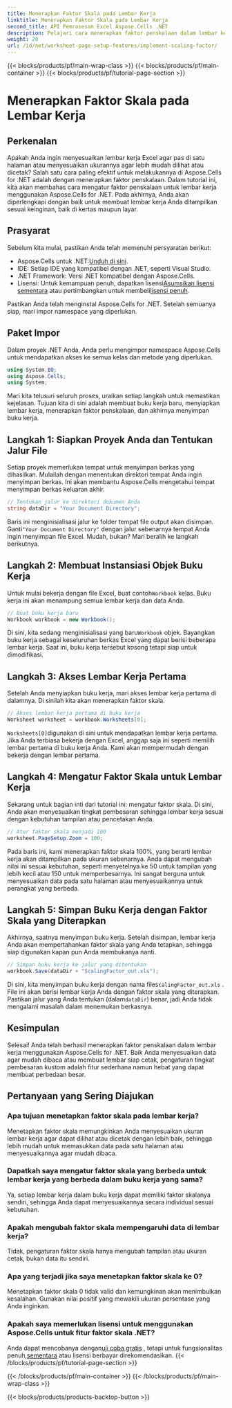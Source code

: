 ```yaml
---
title: Menerapkan Faktor Skala pada Lembar Kerja
linktitle: Menerapkan Faktor Skala pada Lembar Kerja
second_title: API Pemrosesan Excel Aspose.Cells .NET
description: Pelajari cara menerapkan faktor penskalaan dalam lembar kerja menggunakan Aspose.Cells for .NET dengan tutorial langkah demi langkah, contoh, dan Tanya Jawab Umum. Sempurna untuk penskalaan yang lancar.
weight: 20
url: /id/net/worksheet-page-setup-features/implement-scaling-factor/
---
```


{{< blocks/products/pf/main-wrap-class >}}
{{< blocks/products/pf/main-container >}}
{{< blocks/products/pf/tutorial-page-section >}}

# Menerapkan Faktor Skala pada Lembar Kerja

## Perkenalan

Apakah Anda ingin menyesuaikan lembar kerja Excel agar pas di satu halaman atau menyesuaikan ukurannya agar lebih mudah dilihat atau dicetak? Salah satu cara paling efektif untuk melakukannya di Aspose.Cells for .NET adalah dengan menerapkan faktor penskalaan. Dalam tutorial ini, kita akan membahas cara mengatur faktor penskalaan untuk lembar kerja menggunakan Aspose.Cells for .NET. Pada akhirnya, Anda akan diperlengkapi dengan baik untuk membuat lembar kerja Anda ditampilkan sesuai keinginan, baik di kertas maupun layar.

## Prasyarat

Sebelum kita mulai, pastikan Anda telah memenuhi persyaratan berikut:

-  Aspose.Cells untuk .NET:[Unduh di sini](https://releases.aspose.com/cells/net/).
- IDE: Setiap IDE yang kompatibel dengan .NET, seperti Visual Studio.
- .NET Framework: Versi .NET kompatibel dengan Aspose.Cells.
-  Lisensi: Untuk kemampuan penuh, dapatkan lisensi[Asumsikan lisensi sementara](https://purchase.aspose.com/temporary-license/) atau pertimbangkan untuk membeli[lisensi penuh](https://purchase.aspose.com/buy).

Pastikan Anda telah menginstal Aspose.Cells for .NET. Setelah semuanya siap, mari impor namespace yang diperlukan.


## Paket Impor

Dalam proyek .NET Anda, Anda perlu mengimpor namespace Aspose.Cells untuk mendapatkan akses ke semua kelas dan metode yang diperlukan.

```csharp
using System.IO;
using Aspose.Cells;
using System;
```

Mari kita telusuri seluruh proses, uraikan setiap langkah untuk memastikan kejelasan. Tujuan kita di sini adalah membuat buku kerja baru, menyiapkan lembar kerja, menerapkan faktor penskalaan, dan akhirnya menyimpan buku kerja. 

## Langkah 1: Siapkan Proyek Anda dan Tentukan Jalur File

Setiap proyek memerlukan tempat untuk menyimpan berkas yang dihasilkan. Mulailah dengan menentukan direktori tempat Anda ingin menyimpan berkas. Ini akan membantu Aspose.Cells mengetahui tempat menyimpan berkas keluaran akhir.

```csharp
// Tentukan jalur ke direktori dokumen Anda
string dataDir = "Your Document Directory";
```


 Baris ini menginisialisasi jalur ke folder tempat file output akan disimpan. Ganti`"Your Document Directory"` dengan jalur sebenarnya tempat Anda ingin menyimpan file Excel. Mudah, bukan? Mari beralih ke langkah berikutnya.


## Langkah 2: Membuat Instansiasi Objek Buku Kerja

 Untuk mulai bekerja dengan file Excel, buat contoh`Workbook` kelas. Buku kerja ini akan menampung semua lembar kerja dan data Anda.

```csharp
// Buat buku kerja baru
Workbook workbook = new Workbook();
```


 Di sini, kita sedang menginisialisasi yang baru`Workbook` objek. Bayangkan buku kerja sebagai keseluruhan berkas Excel yang dapat berisi beberapa lembar kerja. Saat ini, buku kerja tersebut kosong tetapi siap untuk dimodifikasi.


## Langkah 3: Akses Lembar Kerja Pertama

Setelah Anda menyiapkan buku kerja, mari akses lembar kerja pertama di dalamnya. Di sinilah kita akan menerapkan faktor skala.

```csharp
// Akses lembar kerja pertama di buku kerja
Worksheet worksheet = workbook.Worksheets[0];
```


`Worksheets[0]`digunakan di sini untuk mendapatkan lembar kerja pertama. Jika Anda terbiasa bekerja dengan Excel, anggap saja ini seperti memilih lembar pertama di buku kerja Anda. Kami akan mempermudah dengan bekerja dengan lembar pertama.


## Langkah 4: Mengatur Faktor Skala untuk Lembar Kerja

Sekarang untuk bagian inti dari tutorial ini: mengatur faktor skala. Di sini, Anda akan menyesuaikan tingkat pembesaran sehingga lembar kerja sesuai dengan kebutuhan tampilan atau pencetakan Anda.

```csharp
// Atur faktor skala menjadi 100
worksheet.PageSetup.Zoom = 100;
```


Pada baris ini, kami menerapkan faktor skala 100%, yang berarti lembar kerja akan ditampilkan pada ukuran sebenarnya. Anda dapat mengubah nilai ini sesuai kebutuhan, seperti menyetelnya ke 50 untuk tampilan yang lebih kecil atau 150 untuk memperbesarnya. Ini sangat berguna untuk menyesuaikan data pada satu halaman atau menyesuaikannya untuk perangkat yang berbeda.


## Langkah 5: Simpan Buku Kerja dengan Faktor Skala yang Diterapkan

Akhirnya, saatnya menyimpan buku kerja. Setelah disimpan, lembar kerja Anda akan mempertahankan faktor skala yang Anda tetapkan, sehingga siap digunakan kapan pun Anda membukanya nanti.

```csharp
// Simpan buku kerja ke jalur yang ditentukan
workbook.Save(dataDir + "ScalingFactor_out.xls");
```


 Di sini, kita menyimpan buku kerja dengan nama file`ScalingFactor_out.xls` . File ini akan berisi lembar kerja Anda dengan faktor skala yang diterapkan. Pastikan jalur yang Anda tentukan (dalam`dataDir`) benar, jadi Anda tidak mengalami masalah dalam menemukan berkasnya.


## Kesimpulan

Selesai! Anda telah berhasil menerapkan faktor penskalaan dalam lembar kerja menggunakan Aspose.Cells for .NET. Baik Anda menyesuaikan data agar mudah dibaca atau membuat lembar siap cetak, pengaturan tingkat pembesaran kustom adalah fitur sederhana namun hebat yang dapat membuat perbedaan besar.

## Pertanyaan yang Sering Diajukan

### Apa tujuan menetapkan faktor skala pada lembar kerja?  
Menetapkan faktor skala memungkinkan Anda menyesuaikan ukuran lembar kerja agar dapat dilihat atau dicetak dengan lebih baik, sehingga lebih mudah untuk memasukkan data pada satu halaman atau menyesuaikannya agar mudah dibaca.

### Dapatkah saya mengatur faktor skala yang berbeda untuk lembar kerja yang berbeda dalam buku kerja yang sama?  
Ya, setiap lembar kerja dalam buku kerja dapat memiliki faktor skalanya sendiri, sehingga Anda dapat menyesuaikannya secara individual sesuai kebutuhan.

### Apakah mengubah faktor skala mempengaruhi data di lembar kerja?  
Tidak, pengaturan faktor skala hanya mengubah tampilan atau ukuran cetak, bukan data itu sendiri.

### Apa yang terjadi jika saya menetapkan faktor skala ke 0?  
Menetapkan faktor skala 0 tidak valid dan kemungkinan akan menimbulkan kesalahan. Gunakan nilai positif yang mewakili ukuran persentase yang Anda inginkan.

### Apakah saya memerlukan lisensi untuk menggunakan Aspose.Cells untuk fitur faktor skala .NET?  
 Anda dapat mencobanya dengan[uji coba gratis](https://releases.aspose.com/) , tetapi untuk fungsionalitas penuh,[sementara](https://purchase.aspose.com/temporary-license/) atau lisensi berbayar direkomendasikan.
{{< /blocks/products/pf/tutorial-page-section >}}

{{< /blocks/products/pf/main-container >}}
{{< /blocks/products/pf/main-wrap-class >}}

{{< blocks/products/products-backtop-button >}}
